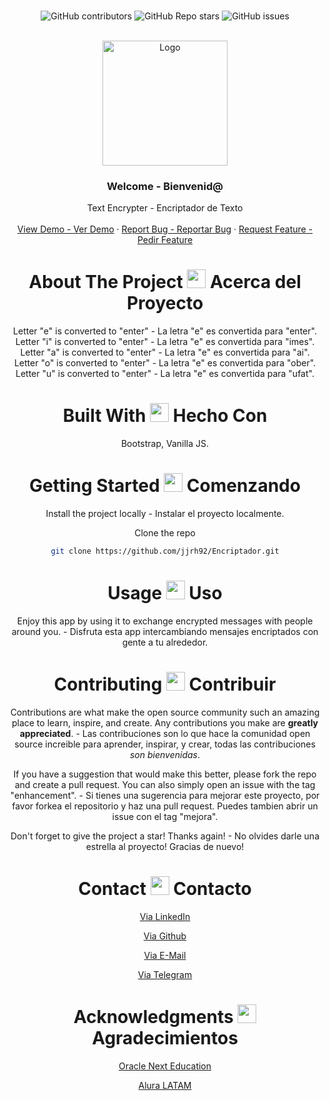 <br />

<div align="center">

![GitHub contributors](https://img.shields.io/github/contributors/jjrh92/Encriptador)
![GitHub Repo stars](https://img.shields.io/github/stars/jjrh92/Encriptador)
![GitHub issues](https://img.shields.io/github/issues-raw/jjrh92/Encriptador)

<!-- PROJECT LOGO -->
<br />
<div align="center">
  <a href="https://github.com/jjrh92/Encriptador">
    <img src="https://user-images.githubusercontent.com/48032098/212504650-e1aed67c-db1a-45e1-aa47-df5bf4482da6.png" alt="Logo" width="200" height="200">
  </a>

<h3 align="center">Welcome - Bienvenid@</h3>

  <p align="center">
    Text Encrypter - Encriptador de Texto
    <br />
    <br />
    <a href="https://jjrh92.github.io/Encriptador/">View Demo - Ver Demo</a>
    ·
    <a href="https://github.com/jjrh92/Encriptador/issues">Report Bug - Reportar Bug</a>
    ·
    <a href="https://github.com/jjrh92/Encriptador/issues">Request Feature - Pedir Feature</a>
  </p>
</div>

<!-- ABOUT THE PROJECT -->

<h1 align="center"> 
About The Project <img src="https://media2.giphy.com/media/4ZrRpqbSaWoyZYRoCd/giphy.gif" width="30px"> Acerca del Proyecto
</h1>

Letter "e" is converted to "enter"  - La letra "e" es convertida para "enter".
Letter "i" is converted to "enter"  - La letra "e" es convertida para "imes".
Letter "a" is converted to "enter"  - La letra "e" es convertida para "ai".
Letter "o" is converted to "enter"  - La letra "e" es convertida para "ober".
Letter "u" is converted to "enter"  - La letra "e" es convertida para "ufat".


<h1 align="center"> 
Built With <img src="https://media0.giphy.com/media/uhQuegHFqkVYuFMXMQ/giphy.gif" width="30px"> Hecho Con
</h1>

Bootstrap, Vanilla JS.

<!-- GETTING STARTED -->
<h1 align="center"> 
Getting Started <img src="https://media1.giphy.com/media/QvpqIQAAl66EfoTJj8/giphy.gif" width="30px"> Comenzando
</h1>

Install the project locally - Instalar el proyecto localmente. 

Clone the repo
   ```sh
   git clone https://github.com/jjrh92/Encriptador.git
   ```

<!-- USAGE EXAMPLES -->
<h1 align="center"> 
Usage <img src="https://media4.giphy.com/media/v1.Y2lkPTc5MGI3NjExN2lvcWx2Ynpia3BjYnk3Yzlvdmw1cnBjdHI3cm5uY3QzenM1enNibiZlcD12MV9pbnRlcm5hbF9naWZfYnlfaWQmY3Q9cw/igPDtkfSJZMFwE0LP8/giphy.gif" width="30px"> Uso
</h1>

Enjoy this app by using it to exchange encrypted messages with people around you. - Disfruta esta app intercambiando mensajes encriptados con gente a tu alrededor.


<!-- CONTRIBUTING -->
<h1 align="center"> 
Contributing <img src="https://media4.giphy.com/media/rkzUVAQe0zC52ActrJ/giphy.gif" width="30px"> Contribuir
</h1>

Contributions are what make the open source community such an amazing place to learn, inspire, and create. Any contributions you make are **greatly appreciated**. - Las contribuciones son lo que hace la comunidad open source increible para aprender, inspirar, y crear, todas las contribuciones *son bienvenidas*. 

If you have a suggestion that would make this better, please fork the repo and create a pull request. You can also simply open an issue with the tag "enhancement". - Si tienes una sugerencia para mejorar este proyecto, por favor forkea el repositorio y haz una pull request. Puedes tambien abrir un issue con el tag "mejora".

Don't forget to give the project a star! Thanks again! - No olvides darle una estrella al proyecto! Gracias de nuevo!

<!-- CONTACT -->
<h1 align="center"> 
Contact <img src="https://media3.giphy.com/media/dA9zmG7BCtbauczAQY/giphy.gif" width="30px"> Contacto
</h1>

[Via LinkedIn](https://linkedin.com/jjrh92)

[Via Github](https://github.com/jjrh92)

[Via E-Mail](mailto:contact@julioreyes.dev)

[Via Telegram](https://t.me/jjrh92)

<!-- ACKNOWLEDGMENTS -->
<h1 align="center"> 
Acknowledgments <img src="https://media1.giphy.com/media/v1.Y2lkPTc5MGI3NjExbXliemQ4NzVmdXRxc3FyM3RjN2F2NzQ5MmRwZnJxa2VrZDBncjhtbiZlcD12MV9pbnRlcm5hbF9naWZfYnlfaWQmY3Q9cw/sa5tk2gi3G1MSmy1vY/giphy.gif" width="30px"> Agradecimientos
</h1>

[Oracle Next Education](https://www.oracle.com/lad/education/oracle-next-education/)

[Alura LATAM](https://www.aluracursos.com/)
